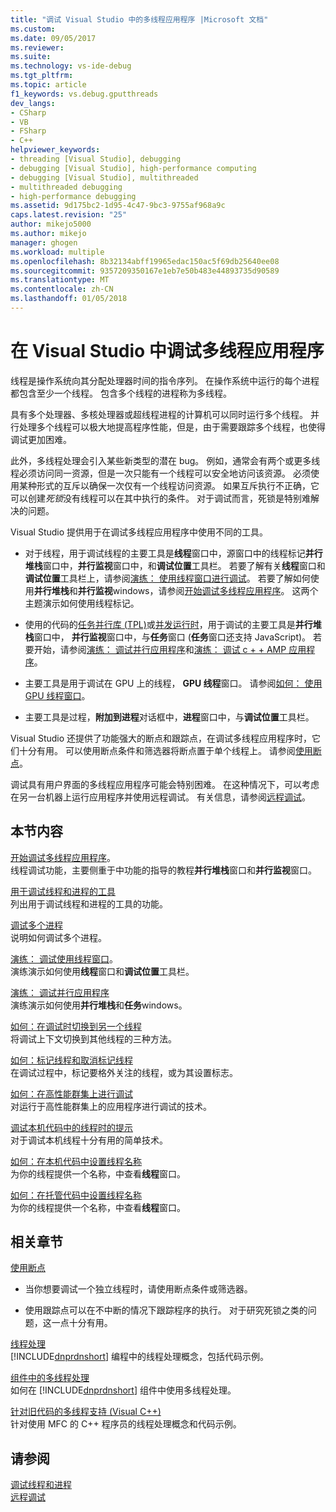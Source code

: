 ```yaml
---
title: "调试 Visual Studio 中的多线程应用程序 |Microsoft 文档"
ms.custom: 
ms.date: 09/05/2017
ms.reviewer: 
ms.suite: 
ms.technology: vs-ide-debug
ms.tgt_pltfrm: 
ms.topic: article
f1_keywords: vs.debug.gputthreads
dev_langs:
- CSharp
- VB
- FSharp
- C++
helpviewer_keywords:
- threading [Visual Studio], debugging
- debugging [Visual Studio], high-performance computing
- debugging [Visual Studio], multithreaded
- multithreaded debugging
- high-performance debugging
ms.assetid: 9d175bc2-1d95-4c47-9bc3-9755af968a9c
caps.latest.revision: "25"
author: mikejo5000
ms.author: mikejo
manager: ghogen
ms.workload: multiple
ms.openlocfilehash: 8b32134abff19965edac150ac5f69db25640ee08
ms.sourcegitcommit: 9357209350167e1eb7e50b483e44893735d90589
ms.translationtype: MT
ms.contentlocale: zh-CN
ms.lasthandoff: 01/05/2018
---
```

# <a name="debug-multithreaded-applications-in-visual-studio"></a>在 Visual Studio 中调试多线程应用程序
线程是操作系统向其分配处理器时间的指令序列。 在操作系统中运行的每个进程都包含至少一个线程。 包含多个线程的进程称为多线程。  
  
具有多个处理器、多核处理器或超线程进程的计算机可以同时运行多个线程。 并行处理多个线程可以极大地提高程序性能，但是，由于需要跟踪多个线程，也使得调试更加困难。  
  
此外，多线程处理会引入某些新类型的潜在 bug。 例如，通常会有两个或更多线程必须访问同一资源，但是一次只能有一个线程可以安全地访问该资源。 必须使用某种形式的互斥以确保一次仅有一个线程访问资源。 如果互斥执行不正确，它可以创建*死锁*没有线程可以在其中执行的条件。 对于调试而言，死锁是特别难解决的问题。

Visual Studio 提供用于在调试多线程应用程序中使用不同的工具。

- 对于线程，用于调试线程的主要工具是**线程**窗口中，源窗口中的线程标记**并行堆栈**窗口中，**并行监视**窗口中，和**调试位置**工具栏。 若要了解有关**线程**窗口和**调试位置**工具栏上，请参阅[演练： 使用线程窗口进行调试](../debugger/how-to-use-the-threads-window.md)。 若要了解如何使用**并行堆栈**和**并行监视**windows，请参阅[开始调试多线程应用程序](../debugger/get-started-debugging-multithreaded-apps.md)。 这两个主题演示如何使用线程标记。
  
- 使用的代码的[任务并行库 (TPL)](/dotnet/standard/parallel-programming/task-parallel-library-tpl)或[并发运行时](/cpp/parallel/concrt/concurrency-runtime/)，用于调试的主要工具是**并行堆栈**窗口中， **并行监视**窗口中，与**任务**窗口 (**任务**窗口还支持 JavaScript)。 若要开始，请参阅[演练： 调试并行应用程序](../debugger/walkthrough-debugging-a-parallel-application.md)和[演练： 调试 c + + AMP 应用程序](/cpp/parallel/amp/walkthrough-debugging-a-cpp-amp-application)。 

- 主要工具是用于调试在 GPU 上的线程， **GPU 线程**窗口。 请参阅[如何： 使用 GPU 线程窗口](../debugger/how-to-use-the-gpu-threads-window.md)。  

- 主要工具是过程，**附加到进程**对话框中，**进程**窗口中，与**调试位置**工具栏。  
  
Visual Studio 还提供了功能强大的断点和跟踪点，在调试多线程应用程序时，它们十分有用。 可以使用断点条件和筛选器将断点置于单个线程上。 请参阅[使用断点](../debugger/using-breakpoints.md)。 
  
调试具有用户界面的多线程应用程序可能会特别困难。 在这种情况下，可以考虑在另一台机器上运行应用程序并使用远程调试。 有关信息，请参阅[远程调试](../debugger/remote-debugging.md)。  
  
## <a name="in-this-section"></a>本节内容
 [开始调试多线程应用程序](../debugger/get-started-debugging-multithreaded-apps.md)。  
 线程调试功能，主要侧重于中功能的指导的教程**并行堆栈**窗口和**并行监视**窗口。

 [用于调试线程和进程的工具](../debugger/debug-threads-and-processes.md)  
 列出用于调试线程和进程的工具的功能。  
  
 [调试多个进程](../debugger/debug-multiple-processes.md)  
 说明如何调试多个进程。

 [演练： 调试使用线程窗口](../debugger/how-to-use-the-threads-window.md)。  
 演练演示如何使用**线程**窗口和**调试位置**工具栏。 

 [演练： 调试并行应用程序](../debugger/walkthrough-debugging-a-parallel-application.md)  
 演练演示如何使用**并行堆栈**和**任务**windows。  
  
 [如何：在调试时切换到另一个线程](../debugger/how-to-switch-to-another-thread-while-debugging.md)  
 将调试上下文切换到其他线程的三种方法。  
  
 [如何：标记线程和取消标记线程](../debugger/how-to-flag-and-unflag-threads.md)  
 在调试过程中，标记要格外关注的线程，或为其设置标志。    
  
 [如何：在高性能群集上进行调试](../debugger/how-to-debug-on-a-high-performance-cluster.md)  
 对运行于高性能群集上的应用程序进行调试的技术。  

 [调试本机代码中的线程时的提示](../debugger/tips-for-debugging-threads-in-native-code.md)  
 对于调试本机线程十分有用的简单技术。 

 [如何：在本机代码中设置线程名称](../debugger/how-to-set-a-thread-name-in-native-code.md)  
 为你的线程提供一个名称，中查看**线程**窗口。  
  
 [如何：在托管代码中设置线程名称](../debugger/how-to-set-a-thread-name-in-managed-code.md)  
 为你的线程提供一个名称，中查看**线程**窗口。 
  
## <a name="related-sections"></a>相关章节  
 [使用断点](../debugger/using-breakpoints.md)

 - 当你想要调试一个独立线程时，请使用断点条件或筛选器。  
  
 - 使用跟踪点可以在不中断的情况下跟踪程序的执行。 对于研究死锁之类的问题，这一点十分有用。  
  
 [线程处理](/dotnet/standard/threading/index)  
 [!INCLUDE[dnprdnshort](../code-quality/includes/dnprdnshort_md.md)] 编程中的线程处理概念，包括代码示例。  
  
 [组件中的多线程处理](http://msdn.microsoft.com/Library/2fc31e68-fb71-4544-b654-0ce720478779)  
 如何在 [!INCLUDE[dnprdnshort](../code-quality/includes/dnprdnshort_md.md)] 组件中使用多线程处理。  
  
 [针对旧代码的多线程支持 (Visual C++)](/cpp/parallel/multithreading/multithreading-support-for-older-code-visual-cpp)  
 针对使用 MFC 的 C++ 程序员的线程处理概念和代码示例。  
  
## <a name="see-also"></a>请参阅  
 [调试线程和进程](../debugger/debug-threads-and-processes.md)   
 [远程调试](../debugger/remote-debugging.md)